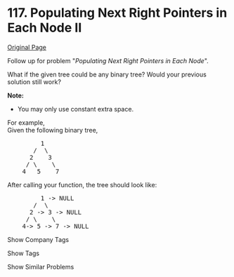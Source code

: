 # 117. Populating Next Right Pointers in Each Node II

[Original Page](https://leetcode.com/problems/populating-next-right-pointers-in-each-node-ii/)

Follow up for problem "_Populating Next Right Pointers in Each Node_".

What if the given tree could be any binary tree? Would your previous solution still work?

**Note:**

*   You may only use constant extra space.

For example,  
Given the following binary tree,  

<pre>         1
       /  \
      2    3
     / \    \
    4   5    7
</pre>

After calling your function, the tree should look like:  

<pre>         1 -> NULL
       /  \
      2 -> 3 -> NULL
     / \    \
    4-> 5 -> 7 -> NULL
</pre>

<div>

<div id="company_tags" class="btn btn-xs btn-warning">Show Company Tags</div>

<span class="hidebutton" style="display: none;">[Microsoft](/company/microsoft/) [Bloomberg](/company/bloomberg/) [Facebook](/company/facebook/)</span></div>

<div>

<div id="tags" class="btn btn-xs btn-warning">Show Tags</div>

<span class="hidebutton" style="display: none;">[Tree](/tag/tree/) [Depth-first Search](/tag/depth-first-search/)</span></div>

<div>

<div id="similar" class="btn btn-xs btn-warning">Show Similar Problems</div>

<span class="hidebutton" style="display: none;">[(M) Populating Next Right Pointers in Each Node](/problems/populating-next-right-pointers-in-each-node/)</span></div>